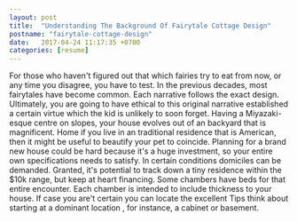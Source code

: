 ```yaml
---
layout: post
title:  "Understanding The Background Of Fairytale Cottage Design"
postname: "fairytale-cottage-design"
date:   2017-04-24 11:17:35 +0700
categories: [resume]
---
```

For those who haven't figured out that which fairies try to eat from now, or any time you disagree, you have to test. In the previous decades, most fairytales have become common. Each narrative follows the exact design. Ultimately, you are going to have ethical to this original narrative established a certain virtue which the kid is unlikely to soon forget. Having a Miyazaki-esque centre on slopes, your house evolves out of an backyard that is magnificent. Home if you live in an traditional residence that is American, then it might be useful to beautify your pet to coincide. Planning for a brand new house could be hard because it's a huge investment, so your entire own specifications needs to satisfy. In certain conditions domiciles can be demanded. Granted, it's potential to track down a tiny residence within the $10k range, but keep at heart financing. Some chambers have beds for that entire encounter. Each chamber is intended to include thickness to your house. If case you are't certain you can locate the excellent Tips think about starting at a dominant location , for instance, a cabinet or basement.

